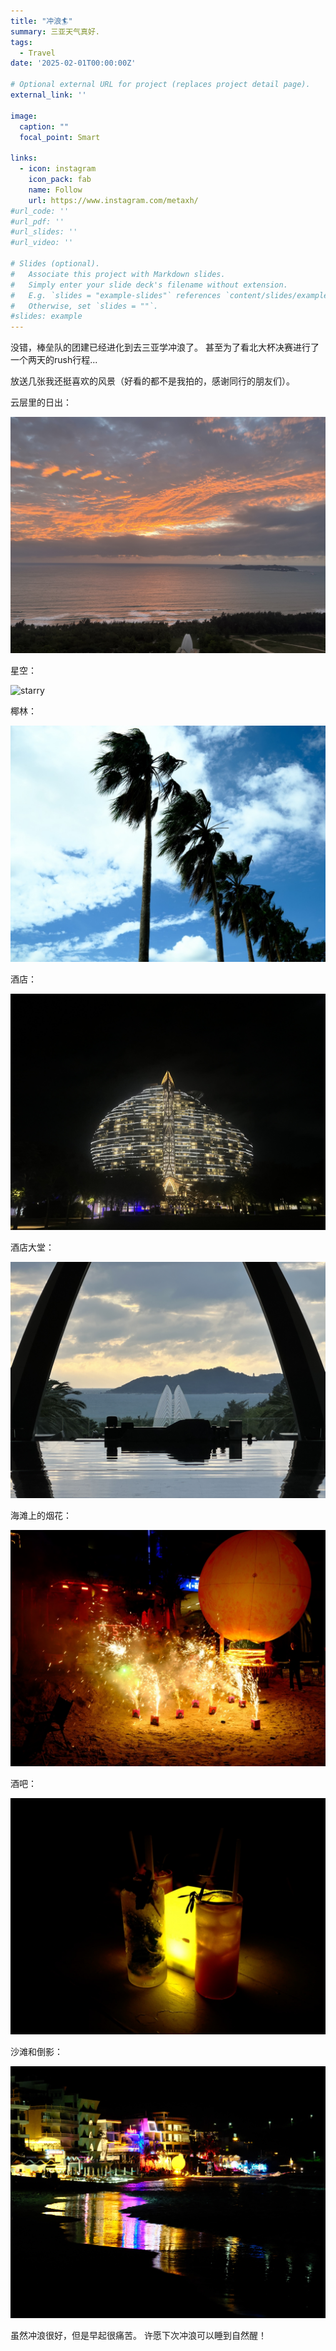 ```yaml
---
title: "冲浪🏄"
summary: 三亚天气真好.
tags:
  - Travel
date: '2025-02-01T00:00:00Z'

# Optional external URL for project (replaces project detail page).
external_link: ''

image:
  caption: ""
  focal_point: Smart

links:
  - icon: instagram
    icon_pack: fab
    name: Follow
    url: https://www.instagram.com/metaxh/
#url_code: ''
#url_pdf: ''
#url_slides: ''
#url_video: ''

# Slides (optional).
#   Associate this project with Markdown slides.
#   Simply enter your slide deck's filename without extension.
#   E.g. `slides = "example-slides"` references `content/slides/example-slides.md`.
#   Otherwise, set `slides = ""`.
#slides: example
---
```


没错，棒垒队的团建已经进化到去三亚学冲浪了。
甚至为了看北大杯决赛进行了一个两天的rush行程...

放送几张我还挺喜欢的风景（好看的都不是我拍的，感谢同行的朋友们）。

云层里的日出：

![cloud_sunrise](cloud_sunrise.jpg)

星空：

![starry](starry.jpg)

椰林：

![colada](colada.jpg)

酒店：

![hotel](hotel.jpg)

酒店大堂：

![hotel_lobby](hotel_lobby.jpg)

海滩上的烟花：

![fireworks](fireworks.jpg)

酒吧：

![drinks](drinks.jpg)

沙滩和倒影：

![beach](beach.jpg)

虽然冲浪很好，但是早起很痛苦。
许愿下次冲浪可以睡到自然醒！
